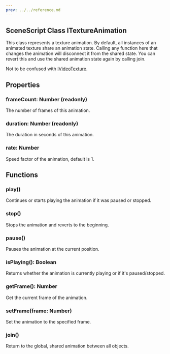 ```yaml
---
prev: ../../reference.md
---
```


## SceneScript Class ITextureAnimation

This class represents a texture animation. By default, all instances of an animated texture share an animation state. Calling any function here that changes the animation will disconnect it from the shared state. You can revert this and use the shared animation state again by calling join.

Not to be confused with [IVideoTexture](/scene/scenescript/reference/class/IVideoTexture).

## Properties

### frameCount: Number (readonly)

The number of frames of this animation.

### duration: Number (readonly)

The duration in seconds of this animation.

### rate: Number

Speed factor of the animation, default is 1.

## Functions

### play()

Continues or starts playing the animation if it was paused or stopped.

### stop()

Stops the animation and reverts to the beginning.

### pause()

Pauses the animation at the current position.

### isPlaying(): Boolean

Returns whether the animation is currently playing or if it's paused/stopped.

### getFrame(): Number

Get the current frame of the animation.

### setFrame(frame: Number)

Set the animation to the specified frame.

### join()

Return to the global, shared animation between all objects. 